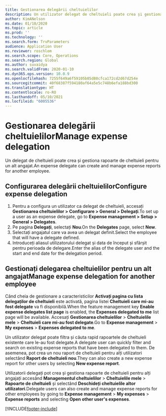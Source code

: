 ```yaml
---
title: Gestionarea delegării cheltuielilor
description: Un utilizator delegat de cheltuieli poate crea și gestiona rapoarte de cheltuieli pentru un alt angajat din organizație.
author: KimANelson
ms.date: 01/10/2020
ms.topic: article
ms.prod: ''
ms.technology: ''
ms.search.form: TrvParameters
audience: Application User
ms.reviewer: roschlom
ms.search.scope: Core, Operations
ms.search.region: Global
ms.author: suvaidya
ms.search.validFrom: 2020-01-10
ms.dyn365.ops.version: 10.0.9
ms.openlocfilehash: 7255f649a6f59105b05d80cfca172cd2d67d254e
ms.sourcegitcommit: 40f68387f594180af64a5e5c748b6efa188bd300
ms.translationtype: HT
ms.contentlocale: ro-RO
ms.lasthandoff: 05/10/2021
ms.locfileid: "6005536"
---
```

# <a name="manage-expense-delegation"></a><span data-ttu-id="5fda7-103">Gestionarea delegării cheltuielilor</span><span class="sxs-lookup"><span data-stu-id="5fda7-103">Manage expense delegation</span></span>

<span data-ttu-id="5fda7-104">Un delegat de cheltuieli poate crea și gestiona rapoarte de cheltuieli pentru un alt angajat.</span><span class="sxs-lookup"><span data-stu-id="5fda7-104">An expense delegate can create and manage expense reports for another employee.</span></span>

## <a name="configure-expense-delegation"></a><span data-ttu-id="5fda7-105">Configurarea delegării cheltuielilor</span><span class="sxs-lookup"><span data-stu-id="5fda7-105">Configure expense delegation</span></span>

1. <span data-ttu-id="5fda7-106">Pentru a configura un utilizator ca delegat de cheltuieli, accesați **Gestionarea cheltuielilor > Configurare > General > Delegați**.</span><span class="sxs-lookup"><span data-stu-id="5fda7-106">To set up a user as an expense delegate, go to **Expense management > Setup > General > Delegates**.</span></span>
2. <span data-ttu-id="5fda7-107">Pe pagina **Delegați**, selectați **Nou**.</span><span class="sxs-lookup"><span data-stu-id="5fda7-107">On the **Delegates** page, select **New**.</span></span>
3. <span data-ttu-id="5fda7-108">Selectați angajatul care va avea un delegat definit.</span><span class="sxs-lookup"><span data-stu-id="5fda7-108">Select the employee that will have a delegate defined.</span></span> 
4. <span data-ttu-id="5fda7-109">Introduceți aliasul utilizatorului delegat și data de început și sfârșit pentru perioada de delegare.</span><span class="sxs-lookup"><span data-stu-id="5fda7-109">Enter the alias of the delegate user and the start and end date for the delegation period.</span></span>

## <a name="manage-expense-delegation-for-another-employee"></a><span data-ttu-id="5fda7-110">Gestionați delegarea cheltuielilor pentru un alt angajat</span><span class="sxs-lookup"><span data-stu-id="5fda7-110">Manage expense delegation for another employee</span></span>

<span data-ttu-id="5fda7-111">Când cheia de gestionare a caracteristicilor **Activați pagina cu lista delegaților de cheltuieli** este activată, pagina listei **Cheltuieli care mi-au fost delegate** va fi disponibilă.</span><span class="sxs-lookup"><span data-stu-id="5fda7-111">When the feature management key **Enable expense delegates list page** is enabled, the **Expenses delegated to me** list page will be available.</span></span> <span data-ttu-id="5fda7-112">Accesați **Gestionarea cheltuielilor** > **Cheltuielile mele** > **Cheltuieli care mi-au fost delegate**.</span><span class="sxs-lookup"><span data-stu-id="5fda7-112">Go to **Expense management** > **My expenses** > **Expenses delegated to me**.</span></span>

<span data-ttu-id="5fda7-113">Un utilizator delegat poate filtra și căuta rapid rapoartele de cheltuieli existente care le-au fost delegate.</span><span class="sxs-lookup"><span data-stu-id="5fda7-113">A delegate user can quickly filter and search on existing expense reports that have been delegated to them.</span></span> <span data-ttu-id="5fda7-114">De asemenea, pot crea un nou raport de cheltuieli pentru alți utilizatori selectând **Raport de cheltuieli nou**.</span><span class="sxs-lookup"><span data-stu-id="5fda7-114">They can also create a new expense report for other users by selecting **New expense report**.</span></span>

<span data-ttu-id="5fda7-115">Utilizatorii delegați pot crea și gestiona rapoarte de cheltuieli pentru alți angajați accesând **Managementul cheltuielilor** > **Cheltuielile mele** > **Rapoarte de cheltuieli** și selectând **Deschideți cheltuielile altor utilizatori**.</span><span class="sxs-lookup"><span data-stu-id="5fda7-115">Delegate users can also create and manage expense reports for other employees by going to **Expense management** > **My expenses** > **Expense reports** and selecting **Open other user's expenses**.</span></span>


[!INCLUDE[footer-include](../includes/footer-banner.md)]